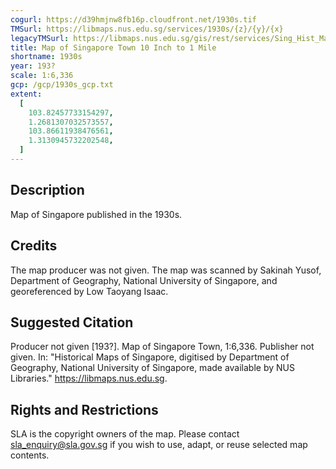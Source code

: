 ```yaml
---
cogurl: https://d39hmjnw8fb16p.cloudfront.net/1930s.tif
TMSurl: https://libmaps.nus.edu.sg/services/1930s/{z}/{y}/{x}
legacyTMSurl: https://libmaps.nus.edu.sg/gis/rest/services/Sing_Hist_Maps/1930s/MapServer/tile/{z}/{y}/{x}
title: Map of Singapore Town 10 Inch to 1 Mile
shortname: 1930s
year: 193?
scale: 1:6,336
gcp: /gcp/1930s_gcp.txt
extent:
  [
    103.82457733154297,
    1.2681307032573557,
    103.86611938476561,
    1.3130945732202548,
  ]
---
```


## Description

Map of Singapore published in the 1930s.

## Credits

The map producer was not given. The map was scanned by Sakinah Yusof, Department of Geography, National University of Singapore, and georeferenced by Low Taoyang Isaac.

## Suggested Citation

Producer not given [193?]. Map of Singapore Town, 1:6,336. Publisher not given. In: "Historical Maps of Singapore, digitised by Department of Geography, National University of Singapore, made available by NUS Libraries." https://libmaps.nus.edu.sg.

## Rights and Restrictions

SLA is the copyright owners of the map. Please contact sla_enquiry@sla.gov.sg if you wish to use, adapt, or reuse selected map contents.
